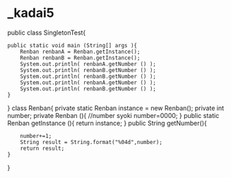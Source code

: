 # _kadai5

public class SingletonTest{

    public static void main (String[] args ){
        Renban renbanA = Renban.getInstance();
        Renban renbanB = Renban.getInstance();
        System.out.println( renbanA.getNumber () );
        System.out.println( renbanB.getNumber () );
        System.out.println( renbanB.getNumber () );
        System.out.println( renbanA.getNumber () );
        System.out.println( renbanB.getNumber () );
    }
}
class Renban{
    private static Renban instance = new Renban();
    private int number;
    private Renban (){
        //number syoki
        number=0000;
    }
    public static Renban getInstance (){
        return instance;
    }
    public String getNumber(){
        
        number+=1;
        String result = String.format("%04d",number);
        return result;
    }

}
